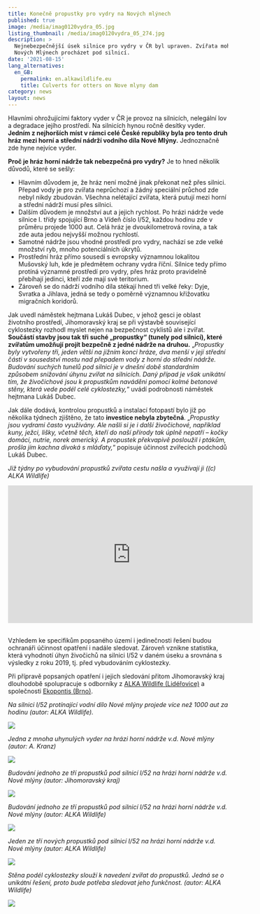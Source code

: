 ```yaml
---
title: Konečně propustky pro vydry na Nových mlýnech
published: true
image: /media/imag0120vydra_05.jpg
listing_thumbnail: /media/imag0120vydra_05_274.jpg
description: >
  Nejnebezpečnější úsek silnice pro vydry v ČR byl upraven. Zvířata mohou na
  Nových Mlýnech procházet pod silnicí.
date: '2021-08-15'
lang_alternatives:
  en_GB:
    permalink: en.alkawildlife.eu
    title: Culverts for otters on Nove mlyny dam
category: news
layout: news
---
```

Hlavními ohrožujícími faktory vyder v ČR je provoz na silnicích, nelegální lov a degradace jejího prostředí. Na silnicích hynou ročně desítky vyder. **Jedním z nejhorších míst v rámci celé České republiky byla pro tento druh hráz mezi horní a střední nádrží vodního díla Nové Mlýny.** Jednoznačně zde hyne nejvíce vyder.

**Proč je hráz horní nádrže tak nebezpečná pro vydry?** Je to hned několik důvodů, které se sešly: 

* Hlavním důvodem je, že hráz není možné jinak překonat než přes silnici. Přepad vody je pro zvířata neprůchozí a žádný speciální průchod zde nebyl nikdy zbudován. Všechna nelétající zvířata, která putují mezi horní a střední nádrží musí přes silnici. 
* Dalším důvodem je množství aut a jejich rychlost. Po hrázi nádrže vede silnice I. třídy spojující Brno a Vídeň číslo I/52, každou hodinu zde v průměru projede 1000 aut. Celá hráz je dvoukilometrová rovina, a tak zde auta jedou nejvyšší možnou rychlostí. 
* Samotné nádrže jsou vhodné prostředí pro vydry, nachází se zde velké množství ryb, mnoho potenciálních úkrytů. 
* Prostřední hráz přímo sousedí s evropsky významnou lokalitou Mušovský luh, kde je předmětem ochrany vydra říční. Silnice tedy přímo protíná významné prostředí pro vydry, přes hráz proto pravidelně přebíhají jedinci, kteří zde mají své teritorium. 
* Zároveň se do nádrží vodního díla stékají hned tři velké řeky: Dyje, Svratka a Jihlava, jedná se tedy o poměrně významnou křižovatku migračních koridorů.

Jak uvedl náměstek hejtmana Lukáš Dubec, v jehož gesci je oblast životního prostředí, Jihomoravský kraj se při výstavbě související cyklostezky rozhodl myslet nejen na bezpečnost cyklistů ale i zvířat. **Součástí stavby jsou tak tři suché „propustky“ (tunely pod silnicí), které zvířatům umožňují projít bezpečně z jedné nádrže na druhou.** „_Propustky byly vytvořeny tři, jeden větší na jižním konci hráze, dva menší v její střední části v sousedství mostu nad přepadem vody z horní do střední nádrže. Budování suchých tunelů pod silnicí je v dnešní době standardním způsobem snižování úhynu zvířat na silnicích. Daný případ je však unikátní tím, že živočichové jsou k propustkům naváděni pomocí kolmé betonové stěny, která vede podél celé cyklostezky,_“ uvádí podrobnosti náměstek hejtmana Lukáš Dubec. 

Jak dále dodává, kontrolou propustků a instalací fotopastí bylo již po několika týdnech zjištěno, že tato **investice nebyla zbytečná**. „_Propustky jsou vydrami často využívány. Ale našli si je i další živočichové, například kuny, ježci, lišky, včetně těch, kteří do naší přírody tak úplně nepatří – kočky domácí, nutrie, norek americký. A propustek překvapivě posloužil i ptákům, prošla jím kachna divoká s mláďaty,_“ popisuje účinnost zvířecích podchodů Lukáš Dubec.

_Již týdny po vybudování propustků zvířata cestu našla a využívají ji ((c) ALKA Wildlife)_

<iframe width="560" height="315" src="https://www.youtube.com/embed//mcIuBSLqjAI" frameborder="0" allow="accelerometer; autoplay; clipboard-write; encrypted-media; gyroscope; picture-in-picture" allowfullscreen></iframe>

<br/>

<br/>

Vzhledem ke specifikům popsaného území i jedinečnosti řešení budou ochranáři účinnost opatření i nadále sledovat. Zároveň vznikne statistika, která vyhodnotí úhyn živočichů na silnici I/52 v daném úseku a srovnána s výsledky z roku 2019, tj. před vybudováním cyklostezky. 

Při přípravě popsaných opatření i jejich sledování přitom Jihomoravský kraj dlouhodobě spolupracuje s odborníky z [ALKA Wildlife (Lidéřovice)](https://www.alkawildlife.eu/) a společnosti [Ekopontis (Brno)](https://www.ekopontis.cz/).

_Na silnici I/52 protínající vodní dílo Nové mlýny projede více než 1000 aut za hodinu (autor: ALKA Wildlife)._

![](/media/dscn4280.jpg)

_Jedna z mnoha uhynulých vyder na hrázi horní nádrže v.d. Nové mlýny (autor: A. Kranz)_

![](/media/p5310054-l.jpg)

_Budování jednoho ze tří propustků pod silnicí I/52 na hrázi horní nádrže v.d. Nové mlýny (autor: Jihomoravský kraj)_

![](/media/c6e118eda940a5856cf3db6f5961021c.jpg)

_Budování jednoho ze tří propustků pod silnicí I/52 na hrázi horní nádrže v.d. Nové mlýny (autor: ALKA Wildlife)_

![](/media/dscn4273.jpg)

_Jeden ze tří nových propustků pod silnicí I/52 na hrázi horní nádrže v.d. Nové mlýny (autor: ALKA Wildlife)_

![](/media/dscn4306.jpg)

_Stěna podél cyklostezky slouží k navedení zvířat do propustků. Jedná se o unikátní řešení, proto bude potřeba sledovat jeho funkčnost. (autor: ALKA Wildlife)_

![](/media/dscn4260.jpg)
